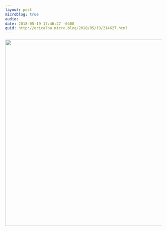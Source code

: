 ```yaml
---
layout: post
microblog: true
audio: 
date: 2018-05-19 17:46:27 -0400
guid: http://ericalba.micro.blog/2018/05/19/214627.html
---
```



<img src="http://micro.ericalba.com/uploads/2018/c9f0ab988e.jpg" width="600" height="600" />
